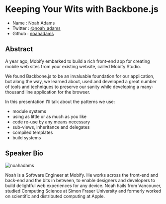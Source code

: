 # Keeping Your Wits with Backbone.js

* Name      : Noah Adams
* Twitter   : [@noah_adams][]
* Github    : [noahadams][]

## Abstract
A year ago, Mobify embarked to build a rich front-end app for creating mobile web sites from your existing website, called Mobify Studio.

We found Backbone.js to be an invaluable foundation for our application, but along the way, we learned about, used and developed a great number of tools and techniques to preserve our sanity while developing a many-thousand line application for the browser.

In this presentation I'll talk about the patterns we use:

* module systems
* using as little or as much as you like
* code re-use by any means necessary
* sub-views, inheritance and delegates
* compiled templates
* build systems

## Speaker Bio

![noahadams](https://raw.github.com/cascadiajs/2013.cascadiajs.com/master/images/noahadams.png)

Noah is a Software Engineer at Mobify. He works across the front-end and back-end and the bits in between, to enable designers and developers to build delightful web experiences for any device. Noah hails from Vancouver, studied Computing Science at Simon Fraser University and formerly worked on scientific and distributed computing at Apple.

[@noah_adams]:http://twitter.com/noahadams
[noahadams]:http://github.com/noahadams
